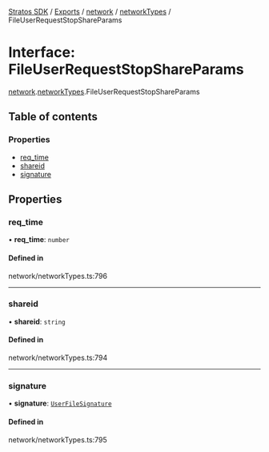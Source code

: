 [Stratos SDK](../README.md) / [Exports](../modules.md) / [network](../modules/network.md) / [networkTypes](../modules/network.networkTypes.md) / FileUserRequestStopShareParams

# Interface: FileUserRequestStopShareParams

[network](../modules/network.md).[networkTypes](../modules/network.networkTypes.md).FileUserRequestStopShareParams

## Table of contents

### Properties

- [req\_time](network.networkTypes.FileUserRequestStopShareParams.md#req_time)
- [shareid](network.networkTypes.FileUserRequestStopShareParams.md#shareid)
- [signature](network.networkTypes.FileUserRequestStopShareParams.md#signature)

## Properties

### req\_time

• **req\_time**: `number`

#### Defined in

network/networkTypes.ts:796

___

### shareid

• **shareid**: `string`

#### Defined in

network/networkTypes.ts:794

___

### signature

• **signature**: [`UserFileSignature`](network.networkTypes.UserFileSignature.md)

#### Defined in

network/networkTypes.ts:795
